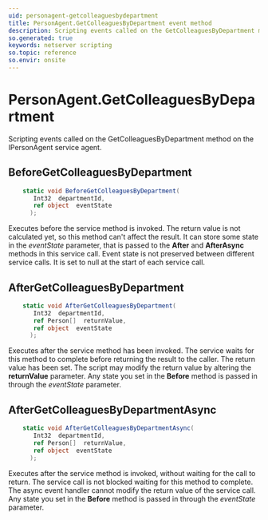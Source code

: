 ```yaml
---
uid: personagent-getcolleaguesbydepartment
title: PersonAgent.GetColleaguesByDepartment event method
description: Scripting events called on the GetColleaguesByDepartment method on the PersonAgent service agent.
so.generated: true
keywords: netserver scripting
so.topic: reference
so.envir: onsite
---
```

# PersonAgent.GetColleaguesByDepartment

Scripting events called on the <see cref='M:IPersonAgent.GetColleaguesByDepartment'>GetColleaguesByDepartment</see> method on the <see cref='IPersonAgent'>IPersonAgent</see>  service agent.

## BeforeGetColleaguesByDepartment
```cs
    static void BeforeGetColleaguesByDepartment(
       Int32  departmentId,
       ref object  eventState
      );
```
Executes before the service method is invoked.
The return value is not calculated yet, so this method can't affect the result.
It can store some state in the *eventState* parameter, that is passed to the **After** and **AfterAsync** methods in this service call.
Event state is not preserved between different service calls. It is set to null at the start of each service call.
## AfterGetColleaguesByDepartment
```cs
    static void AfterGetColleaguesByDepartment(
       Int32  departmentId,
       ref Person[]  returnValue,
       ref object  eventState
      );
```
Executes after the service method has been invoked. The service waits for this method to complete before returning the result to the caller.
The return value has been set. The script may modify the return value by altering the **returnValue** parameter.
Any state you set in the **Before** method is passed in through the *eventState* parameter.
## AfterGetColleaguesByDepartmentAsync
```cs
    static void AfterGetColleaguesByDepartmentAsync(
       Int32  departmentId,
       ref Person[]  returnValue,
       ref object  eventState
      );
```
Executes after the service method is invoked, without waiting for the call to return.
The service call is not blocked waiting for this method to complete.
The async event handler cannot modify the return value of the service call.
Any state you set in the **Before** method is passed in through the *eventState* parameter.

